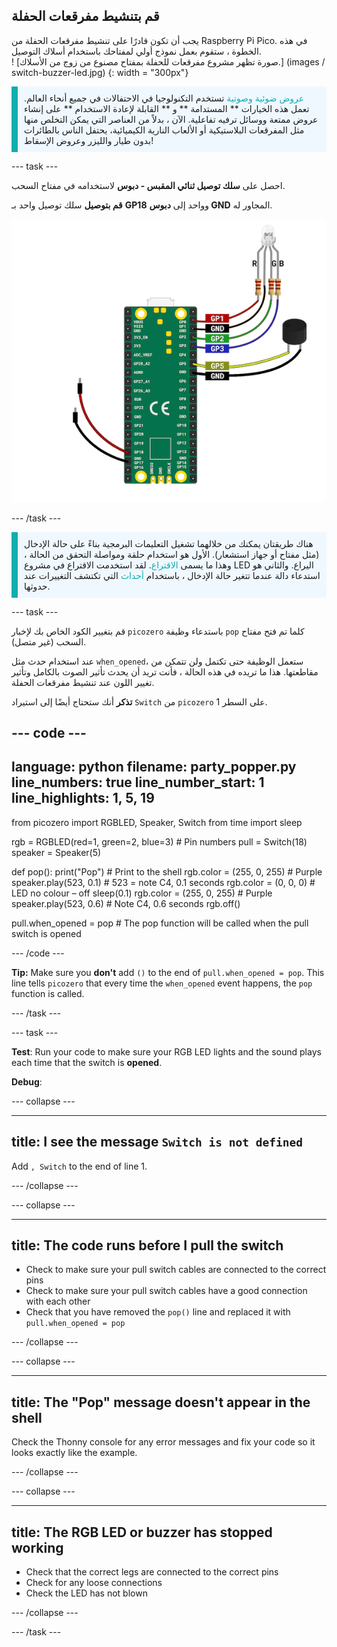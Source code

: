 ## قم بتنشيط مفرقعات الحفلة

<div style="display: flex; flex-wrap: wrap">
<div style="flex-basis: 200px; flex-grow: 1; margin-right: 15px;">
يجب أن تكون قادرًا على تنشيط مفرقعات الحفلة من Raspberry Pi Pico. في هذه الخطوة ، ستقوم بعمل نموذج أولي لمفتاحك باستخدام أسلاك التوصيل. 
</div>
<div>
! [صورة تظهر مشروع مفرقعات للحفلة بمفتاح مصنوع من زوج من الأسلاك.] (images / switch-buzzer-led.jpg) {: width = "300px"}
</div>
</div>

<p style='border-left: solid; border-width:10px; border-color: #0faeb0; background-color: aliceblue; padding: 10px;'>
<span style="color: #0faeb0">عروض ضوئية وصوتية</span> تستخدم التكنولوجيا في الاحتفالات في جميع أنحاء العالم. تعمل هذه الخيارات ** المستدامة ** و ** القابلة لإعادة الاستخدام ** على إنشاء عروض ممتعة ووسائل ترفيه تفاعلية. الآن ، بدلاً من العناصر التي يمكن التخلص منها مثل المفرقعات البلاستيكية أو الألعاب النارية الكيميائية، يحتفل الناس بالطائرات بدون طيار والليزر وعروض الإسقاط!
</p>

--- task ---

احصل على **سلك توصيل ثنائي المقبس - دبوس** لاستخدامه في مفتاح السحب.

**قم بتوصيل** سلك توصيل واحد بـ **GP18** وواحد إلى **دبوس GND** المجاور له.

![A wiring diagram showing a jumper wire attached to GP18 and another jumper wire attached to GND.](images/jumper-switch.png)

--- /task ---

<p style='border-left: solid; border-width:10px; border-color: #0faeb0; background-color: aliceblue; padding: 10px;'>هناك طريقتان يمكنك من خلالهما تشغيل التعليمات البرمجية بناءً على حالة الإدخال (مثل مفتاح أو جهاز استشعار). الأول هو استخدام حلقة ومواصلة التحقق من الحالة ، وهذا ما يسمى <span style="color: #0faeb0">الاقتراع</span>. لقد استخدمت الاقتراع في مشروع LED اليراع. والثاني هو استدعاء دالة عندما تتغير حالة الإدخال ، باستخدام <span style="color: #0faeb0">أحداث</span> التي تكتشف التغييرات عند حدوثها. 
</p>

--- task ---

قم بتغيير الكود الخاص بك لإخبار `picozero` باستدعاء وظيفة `pop` كلما تم فتح مفتاح السحب (غير متصل).

عند استخدام حدث مثل `when_opened`، ستعمل الوظيفة حتى تكتمل ولن تتمكن من مقاطعتها. هذا ما تريده في هذه الحالة ، فأنت تريد أن يحدث تأثير الصوت بالكامل وتأثير تغيير اللون عند تنشيط مفرقعات الحفلة.

**تذكر** أنك ستحتاج أيضًا إلى استيراد `Switch` من `picozero` على السطر 1.

--- code ---
---
language: python filename: party_popper.py line_numbers: true line_number_start: 1
line_highlights: 1, 5, 19
---
from picozero import RGBLED, Speaker, Switch from time import sleep

rgb = RGBLED(red=1, green=2, blue=3) # Pin numbers pull = Switch(18) speaker = Speaker(5)

def pop(): print("Pop") # Print to the shell rgb.color = (255, 0, 255) # Purple speaker.play(523, 0.1) # 523 = note C4, 0.1 seconds rgb.color = (0, 0, 0) # LED no colour – off sleep(0.1) rgb.color = (255, 0, 255) # Purple speaker.play(523, 0.6) # Note C4, 0.6 seconds rgb.off()

pull.when_opened = pop # The pop function will be called when the pull switch is opened

--- /code ---

**Tip:** Make sure you **don't** add `()` to the end of `pull.when_opened = pop`. This line tells `picozero` that every time the `when_opened` event happens, the `pop` function is called.

--- /task ---

--- task ---

**Test**: Run your code to make sure your RGB LED lights and the sound plays each time that the switch is **opened**.

**Debug**:

--- collapse ---

---
title: I see the message `Switch is not defined`
---

Add `, Switch` to the end of line 1.

--- /collapse ---

--- collapse ---

---
title: The code runs before I pull the switch
---

+ Check to make sure your pull switch cables are connected to the correct pins
+ Check to make sure your pull switch cables have a good connection with each other
+ Check that you have removed the `pop()` line and replaced it with `pull.when_opened = pop`

--- /collapse ---

--- collapse ---

---
title: The "Pop" message doesn't appear in the shell
---

Check the Thonny console for any error messages and fix your code so it looks exactly like the example.

--- /collapse ---

--- collapse ---

---
title: The RGB LED or buzzer has stopped working
---

+ Check that the correct legs are connected to the correct pins
+ Check for any loose connections
+ Check the LED has not blown

--- /collapse ---

--- /task ---
